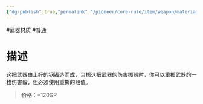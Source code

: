 ```yaml
---
{"dg-publish":true,"permalink":"/pioneer/core-rule/item/weapon/material/d/"}
---
```


#武器材质 #普通
# 描述
这把武器由上好的钢锻造而成，当掷这把武器的伤害掷骰时，你可以重掷武器的一枚伤害骰，但必须使用重掷的骰值。


>**价格**：+120GP